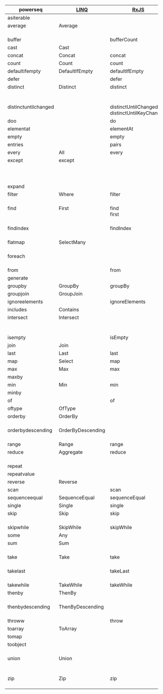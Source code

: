 
|powerseq|[LINQ](https://msdn.microsoft.com/en-us/library/system.linq.enumerable(v=vs.110).aspx)|[RxJS](http://reactivex.io/rxjs/class/es6/Observable.js~Observable.html)|[JS Array](https://developer.mozilla.org/en-US/docs/Web/JavaScript/Reference/Global_Objects/Array)|[lodash](https://lodash.com/docs/4.17.2)|[F#](https://msdn.microsoft.com/en-us/visualfsharpdocs/conceptual/collections.seq-module-%5bfsharp%5d)|
|---|---|---|---|---|---|
|asiterable||||||
|average</br></br>|Average</br></br>|</br></br>|</br></br>|mean</br>meanBy|average</br>averageBy|
|buffer||bufferCount||chunk|windowed|
|cast|Cast||||cast|
|concat|Concat|concat|concat|concat|append|
|count|Count|count||size|length|
|defaultifempty|DefaultIfEmpty|defaultIfEmpty||||
|defer||defer|||delay|
|distinct</br></br></br>|Distinct</br></br></br>|distinct</br></br></br>|</br></br></br>|uniq</br>uniqBy</br>uniqWith|distinct</br>distinctBy</br></br>|
|distinctuntilchanged</br></br>|</br></br>|distinctUntilChanged</br>distinctUntilKeyChanged|</br></br>|</br></br>|</br></br>|
|doo||do||||
|elementat||elementAt||nth|nth|
|empty||empty|||empty|
|entries||pairs|entries|||
|every|All|every|every|every|forall|
|except</br></br></br></br>|except</br></br></br></br>|</br></br></br></br>|</br></br></br></br>|difference</br>differenceBy</br>differenceWith</br>without|</br></br></br></br>|
|expand||||||
|filter</br></br>|Where</br></br>|filter</br></br>|filter</br></br>|filter</br></br>|filter</br>where|
|find</br></br></br>|First</br></br></br>|find</br>first</br></br>|find</br></br></br>|first</br>head</br>find|find~</br>tryFind</br>head|
|findindex</br></br>|</br></br>|findIndex</br></br>|findIndex</br></br>|findIndex</br></br>|findIndex~</br>tryFindIndex|
|flatmap</br></br>|SelectMany</br></br>|</br></br>|</br></br>|flatten</br>flatMap|collect</br></br>|
|foreach</br></br>|</br></br>|</br></br>|forEach</br></br>|each</br>forEach|iter</br>iteri|
|from||from|from|||
|generate||||||
|groupby|GroupBy|groupBy||groupBy|groupBy|
|groupjoin|GroupJoin|||||
|ignoreelements||ignoreElements||||
|includes|Contains||includes|includes|contains|
|intersect</br></br></br>|Intersect</br></br></br>|</br></br></br>|</br></br></br>|intersection</br>intersectionBy</br>intersectionWith|</br></br></br>|
|isempty||isEmpty|||isEmpty|
|join|Join|||||
|last|Last|last||findLast|last|
|map|Select|map|map|map|map|
|max|Max|max||max|max|
|maxby||||maxBy|maxBy|
|min|Min|min||min|min|
|minby||||minBy|minBy|
|of||of|of|||
|oftype|OfType|||||
|orderby</br></br>|OrderBy</br></br>|</br></br>|sort</br></br>|orderBy</br>sortBy|sort</br>sortBy|
|orderbydescending</br></br>|OrderByDescending</br></br>|</br></br>|sort</br></br>|orderBy</br>sortBy|sort</br>sortBy|
|range|Range|range||range||
|reduce</br></br>|Aggregate</br></br>|reduce</br></br>|reduce</br></br>|reduce</br></br>|fold</br>reduce|
|repeat||||||
|repeatvalue||||||
|reverse|Reverse||reverse|reverse||
|scan||scan|||scan|
|sequenceequal|SequenceEqual|sequenceEqual||||
|single|Single|single|||exactlyOne|
|skip</br></br>|Skip</br></br>|skip</br></br>|</br></br>|drop</br>tail|skip~</br></br>|
|skipwhile|SkipWhile|skipWhile||dropWhile|skipWhile|
|some|Any||some|some|exists|
|sum</br></br>|Sum</br></br>|</br></br>|</br></br>|sum</br>sumBy|sum</br>sumBy|
|take</br></br>|Take</br></br>|take</br></br>|</br></br>|take</br></br>|truncate</br>~take|
|takelast</br></br>|</br></br>|takeLast</br></br>|</br></br>|last</br>takeRight|</br></br>|
|takewhile|TakeWhile|takeWhile||takeWhile|takeWhile|
|thenby</br></br>|ThenBy</br></br>|</br></br>|sort</br></br>|orderBy</br>sortBy|sort</br>sortBy|
|thenbydescending</br></br>|ThenByDescending</br></br>|</br></br>|sort</br></br>|orderBy</br>sortBy|sort</br>sortBy|
|throww||throw||||
|toarray|ToArray||||toArray|
|tomap||||||
|toobject</br></br>|</br></br>|</br></br>|</br></br>|fromPairs</br>keyBy|</br></br>|
|union</br></br></br>|Union</br></br></br>|</br></br></br>|</br></br></br>|union</br>unionBy</br>unionWith|</br></br></br>|
|zip</br></br>|Zip</br></br>|zip</br></br>|</br></br>|zip</br>zipWith|zip</br>zip3|

